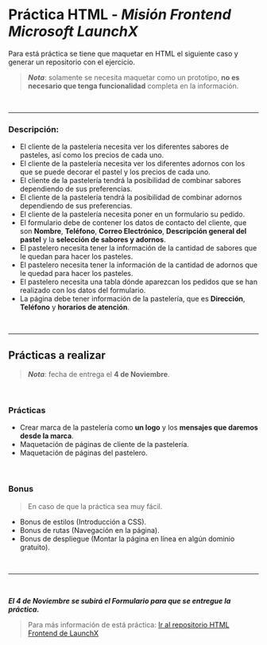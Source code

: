 # Práctica HTML - *Misión Frontend Microsoft LaunchX*

Para está práctica se tiene que maquetar en HTML el siguiente caso y generar un repositorio con el ejercicio.

> ***Nota***: solamente se necesita maquetar como un prototipo, **no es necesario que tenga funcionalidad** completa en la información.

<br>

---

### Descripción:

- El cliente de la pastelería necesita ver los diferentes sabores de pasteles, así como los precios de cada uno.
- El cliente de la pastelería necesita ver los diferentes adornos con los que se puede decorar el pastel y los precios de cada uno.
- El cliente de la pastelería tendrá la posibilidad de combinar sabores dependiendo de sus preferencias.
- El cliente de la pastelería tendrá la posibilidad de combinar adornos dependiendo de sus preferencias.
- El cliente de la pastelería necesita poner en un formulario su pedido.
- El formulario debe de contener los datos de contacto del cliente, que son **Nombre**, **Teléfono**, **Correo Electrónico**, **Descripción general del pastel** y la **selección de sabores y adornos**.
- El pastelero necesita tener la información de la cantidad de sabores que le quedan para hacer los pasteles.
- El pastelero necesita tener la información de la cantidad de adornos que le quedad para hacer los pasteles.
- El pastelero necesita una tabla dónde aparezcan los pedidos que se han realizado con los datos del formulario.
- La página debe tener información de la pastelería, que es **Dirección**, **Teléfono** y **horarios de atención**.

<br>

---

## Prácticas a realizar

> ***Nota***: fecha de entrega el **4 de Noviembre**.

<br>

### Prácticas

- Crear marca de la pastelería como **un logo** y los **mensajes que daremos desde la marca**.
- Maquetación de páginas de cliente de la pastelería.
- Maquetación de páginas del pastelero.

<br>

### Bonus
> En caso de que la práctica sea muy fácil.

- Bonus de estilos (Introducción a CSS).
- Bonus de rutas (Navegación en la página).
- Bonus de despliegue (Montar la página en línea en algún dominio gratuito).

<br>

---

<br>

***El 4 de Noviembre se subirá el Formulario para que se entregue la práctica.***

> Para más información de está práctica: [Ir al repositorio HTML Frontend de LaunchX](https://github.com/loo-kuhs/MisionFrontEnd-LaunchX/tree/main/02%20-%20HTML/practicas)